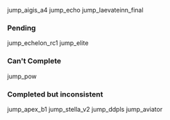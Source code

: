 jump_aigis_a4
jump_echo
jump_laevateinn_final

### Pending
jump_echelon_rc1
jump_elite
### Can't Complete
jump_pow
### Completed but inconsistent
jump_apex_b1
jump_stella_v2
jump_ddpls
jump_aviator
